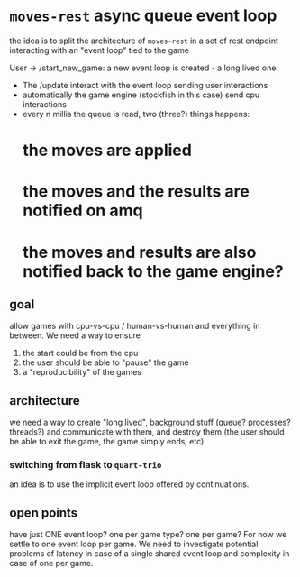 # `moves-rest` async queue event loop

the idea is to split the architecture of `moves-rest` in a set of rest
endpoint interacting with an "event loop" tied to the game

User -> /start_new_game:
a new event loop is created - a long lived one.
 - The /update interact with the event loop sending user interactions
 - automatically the game engine (stockfish in this case) send cpu interactions
 - every n millis the queue is read, two (three?) things happens:
    # the moves are applied
    # the moves and the results are notified on amq
    # the moves and results are also notified back to the game engine?

## goal

allow games with cpu-vs-cpu / human-vs-human and everything in between.
We need a way to ensure
1) the start could be from the cpu
2) the user should be able to "pause" the game
3) a "reproducibility" of the games

## architecture

we need a way to create "long lived", background stuff (queue? processes?
threads?) and communicate with them, and destroy them (the user should be able
to exit the game, the game simply ends, etc)

### switching from flask to `quart-trio`

an idea is to use the implicit event loop offered by continuations.


## open points

have just ONE event loop? one per game type? one per game?
For now we settle to one event loop per game. We need to investigate potential
problems of latency in case of a single shared event loop and complexity in case
of one per game.
